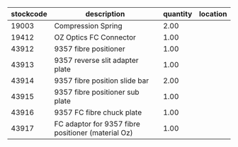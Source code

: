 |stockcode|description|quantity|location|
|---------|-----------|--------|--------|
|19003|Compression Spring|2.00||
|19412|OZ Optics FC Connector|1.00||
|43912|9357 fibre positioner|1.00||
|43913|9357 reverse slit adapter plate|1.00||
|43914|9357 fibre position slide bar|2.00||
|43915|9357 fibre positioner sub plate|1.00||
|43916|9357 FC fibre chuck plate|1.00||
|43917|FC adaptor for 9357 fibre positioner (material Oz)|1.00||
